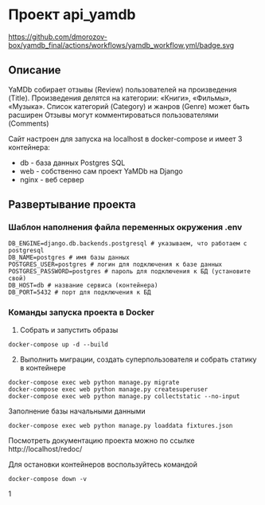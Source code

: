 # Проект api_yamdb

https://github.com/dmorozov-box/yamdb_final/actions/workflows/yamdb_workflow.yml/badge.svg

## Описание

YaMDb собирает отзывы (Review) пользователей на произведения (Title).
Произведения делятся на категории: «Книги», «Фильмы», «Музыка».
Список категорий (Category) и жанров (Genre) может быть расширен
Отзывы могут комментироваться пользователями (Comments) 

Сайт настроен для запуска на localhost в docker-compose и имеет 3 контейнера: 
- db - база данных Postgres SQL
- web - собственно сам проект YaMDb на Django
- nginx - веб сервер

## Развертывание проекта

### Шаблон наполнения файла переменных окружения .env
```
DB_ENGINE=django.db.backends.postgresql # указываем, что работаем с postgresql
DB_NAME=postgres # имя базы данных
POSTGRES_USER=postgres # логин для подключения к базе данных
POSTGRES_PASSWORD=postgres # пароль для подключения к БД (установите свой)
DB_HOST=db # название сервиса (контейнера)
DB_PORT=5432 # порт для подключения к БД 
```

### Команды запуска проекта в Docker

1. Собрать и запустить образы
```
docker-compose up -d --build
```
2. Выполнить миграции, создать суперпользователя и собрать статику в контейнере
```
docker-compose exec web python manage.py migrate
docker-compose exec web python manage.py createsuperuser
docker-compose exec web python manage.py collectstatic --no-input
```
Заполнение базы начальными данными
```
docker-compose exec web python manage.py loaddata fixtures.json
```

Посмотреть документацию проекта можно по ссылке http://localhost/redoc/

Для остановки контейнеров воспользуйтесь командой
```
docker-compose down -v
```
1
